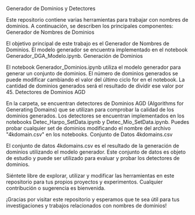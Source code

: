 Generador de Dominios y Detectores

Este repositorio contiene varias herramientas para trabajar con nombres de dominios. A continuación, se describen los principales componentes:
Generador de Nombres de Dominios

El objetivo principal de este trabajo es el Generador de Nombres de Dominios. El modelo generador se encuentra implementado en el notebook Generador_DGA_Modelo.ipynb.
Generación de Dominios

El notebook Generador_Dominios.ipynb utiliza el modelo generador para generar un conjunto de dominios. El número de dominios generados se puede modificar cambiando el valor del último ciclo for en el notebook. La cantidad de dominios generados será el resultado de dividir ese valor por 45.
Detectores de Dominios AGD

En la carpeta, se encuentran detectores de Dominios AGD (Algorithms for Generating Domains) que se utilizan para comprobar la calidad de los dominios generados. Los detectores se encuentran implementados en los notebooks Detec_Harpo_SetData.ipynb y Detec_Mío_SetData.ipynb. Puedes probar cualquier set de dominios modificando el nombre del archivo "4kdomain.csv" en los notebooks.
Conjunto de Datos 4kdomains.csv

El conjunto de datos 4kdomains.csv es el resultado de la generación de dominios utilizando el modelo generador. Este conjunto de datos es objeto de estudio y puede ser utilizado para evaluar y probar los detectores de dominios.

Siéntete libre de explorar, utilizar y modificar las herramientas en este repositorio para tus propios proyectos y experimentos. Cualquier contribución o sugerencia es bienvenida.

¡Gracias por visitar este repositorio y esperamos que te sea útil para tus investigaciones y trabajos relacionados con nombres de dominios!
